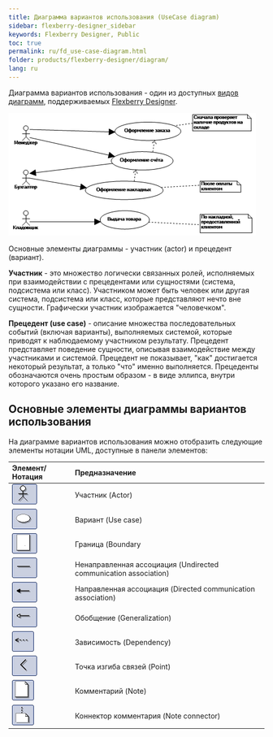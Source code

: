 ```yaml
---
title: Диаграмма вариантов использования (UseCase diagram)
sidebar: flexberry-designer_sidebar
keywords: Flexberry Designer, Public
toc: true
permalink: ru/fd_use-case-diagram.html
folder: products/flexberry-designer/diagram/
lang: ru
---
```


Диаграмма вариантов использования - один из доступных [видов диаграмм](fd_editing-diagram.html), поддерживаемых [Flexberry Designer](fd_landing_page.html).

![](/images/pages/products/flexberry-designer/diagram/use-case-diagram.png)

Основные элементы диаграммы - участник (actor) и прецедент (вариант).

**Участник** - это множество логически связанных ролей, исполняемых при взаимодействии с прецедентами или сущностями (система, подсистема или класс). Участником может быть человек или другая система, подсистема или класс, которые представляют нечто вне сущности. Графически участник изображается "человечком".

**Прецедент (use case)** - описание множества последовательных событий (включая варианты), выполняемых системой, которые приводят к наблюдаемому участником результату. Прецедент представляет поведение сущности, описывая взаимодействие между участниками и системой. Прецедент не показывает, "как" достигается некоторый результат, а только "что" именно выполняется. Прецеденты обозначаются очень простым образом - в виде эллипса, внутри которого указано его название. 

## Основные элементы диаграммы вариантов использования

На диаграмме вариантов использования можно отобразить следующие элементы нотации UML, доступные в панели элементов: 

Элемент/Нотация | Предназначение
:---------------------|:-----------------------------------------------------
![](/images/pages/products/flexberry-designer/diagram/actor.jpg) | Участник (Actor)
![](/images/pages/products/flexberry-designer/diagram/usecase.jpg) | Вариант (Use case)
![](/images/pages/products/flexberry-designer/diagram/boundary.jpg) | Граница (Boundary
![](/images/pages/products/flexberry-designer/diagram/assoc.jpg) | Ненаправленная ассоциация (Undirected communication association)
![](/images/pages/products/flexberry-designer/diagram/dircomm.jpg) | Направленная ассоциация (Directed communication association)
![](/images/pages/products/flexberry-designer/diagram/inheritance.jpg) | Обобщение (Generalization)
![](/images/pages/products/flexberry-designer/diagram/objectflow.jpg) | Зависимость (Dependency)
![](/images/pages/products/flexberry-designer/diagram/corner.jpg) | Точка изгиба связей (Point)
![](/images/pages/products/flexberry-designer/diagram/note.jpg) | Комментарий (Note)
![](/images/pages/products/flexberry-designer/diagram/noteconn.jpg) | Коннектор комментария (Note connector)
